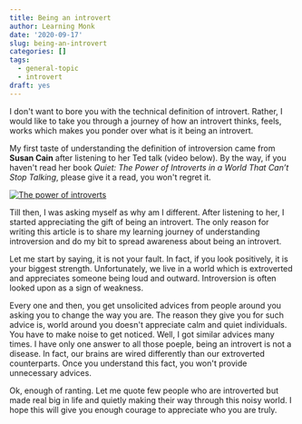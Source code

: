 ```yaml
---
title: Being an introvert
author: Learning Monk
date: '2020-09-17'
slug: being-an-introvert
categories: []
tags:
  - general-topic
  - introvert
draft: yes
---
```


I don't want to bore you with the technical definition of introvert. Rather, I would like to take you through a journey of how an introvert thinks, feels, works which makes you ponder over what is it being an introvert.

My first taste of understanding the definition of introversion came from **Susan Cain** after listening to her Ted talk (video below). By the way, if you haven't read her book *Quiet: The Power of Introverts in a World That Can’t Stop Talking*, please give it a read, you won't regret it.

[![The power of introverts](http://img.youtube.com/vi/c0KYU2j0TM4/0.jpg)](https://www.youtube.com/watch?v=c0KYU2j0TM4 "The power of introverts")


Till then, I was asking myself as why am I different. After listening to her, I started appreciating the gift of being an introvert. The only reason for writing this article is to share my learning journey of understanding introversion and do my bit to spread awareness about being an introvert.

Let me start by saying, it is not your fault. In fact, if you look positively, it is your biggest strength. Unfortunately, we live in a world which is extroverted and appreciates someone being loud and outward. Introversion is often looked upon as a sign of weakness.

Every one and then, you get unsolicited advices from people around you asking you to change the way you are. The reason they give you for such advice is, world around you doesn't appreciate calm and quiet individuals. You have to make noise to get noticed. Well, I got similar advices many times. I have only one answer to all those poeple, being an introvert is not a disease. In fact, our brains are wired differently than our extroverted counterparts. Once you understand this fact, you won't provide unnecessary advices.

Ok, enough of ranting. Let me quote few people who are introverted but made real big in life and quietly making their way through this noisy world. I hope this will give you enough courage to appreciate who you are truly.





